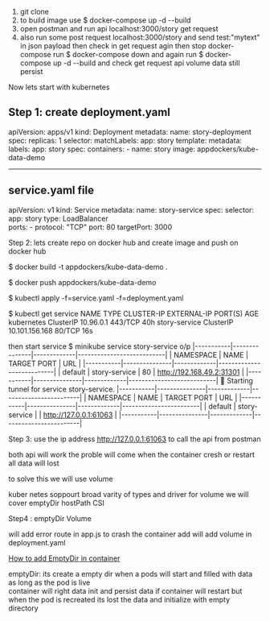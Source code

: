 1. git clone 
2. to build image use $ docker-compose up -d --build   
3. open postman and run api localhost:3000/story get request 
4. also run some post request localhost:3000/story and send test:"mytext" in json payload then check in get request
 agin
 then stop docker-compose
 run $ docker-compose down and again run $ docker-compose up -d --build  and check get request api volume data still persist

Now lets start with kubernetes


Step 1: create deployment.yaml 
--------------------------------------------------------------
apiVersion: apps/v1
kind: Deployment
metadata:
  name: story-deployment
spec:
  replicas: 1
  selector: 
    matchLabels:
      app: story
  template:
    metadata:
      labels:
        app: story
    spec:
      containers:
        - name: story
          image: appdockers/kube-data-demo  

--------------------------------------------------------------
service.yaml file
--------------------------------------------------------------
apiVersion: v1
kind: Service
metadata:
  name: story-service
spec:
  selector:
    app: story
  type: LoadBalancer  
  ports:
    - protocol: "TCP"
      port: 80
      targetPort: 3000    


Step 2: lets create repo on docker hub and create image and push on docker hub

$ docker build -t appdockers/kube-data-demo .   

$ docker push appdockers/kube-data-demo 

$ kubectl apply -f=service.yaml -f=deployment.yaml

$ kubectl get service 
NAME            TYPE        CLUSTER-IP       EXTERNAL-IP   PORT(S)   AGE
kubernetes      ClusterIP   10.96.0.1        <none>        443/TCP   40h
story-service   ClusterIP   10.101.156.168   <none>        80/TCP    16s

then start service
$ minikube service story-service
o/p |-----------|---------------|-------------|---------------------------|
| NAMESPACE |     NAME      | TARGET PORT |            URL            |
|-----------|---------------|-------------|---------------------------|
| default   | story-service |          80 | http://192.168.49.2:31301 |
|-----------|---------------|-------------|---------------------------|
🏃  Starting tunnel for service story-service.
|-----------|---------------|-------------|------------------------|
| NAMESPACE |     NAME      | TARGET PORT |          URL           |
|-----------|---------------|-------------|------------------------|
| default   | story-service |             | http://127.0.0.1:61063 |
|-----------|---------------|-------------|------------------------|

Step 3: use the ip address http://127.0.0.1:61063 to call the api from postman 

both api will work the proble will come when the container cresh or restart 
all data will lost

to solve this we will use volume

kuber netes soppourt broad varity of types and driver for volume
we will cover 
emptyDir
hostPath
CSI


Step4 :
emptyDir Volume

will add error route in app.js to crash the container 
 add will add volume in deployment.yaml
   

[How to add EmptyDir in container](images/volumeEmptyDir.png)

emptyDir: 
          its create a empty dir when a pods will start and filled with data as long as the pod is live  
          container  will right data init and persist data if container will restart but when the pod is recreated its lost the data and initialize with empty directory




